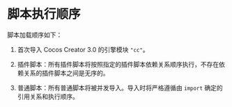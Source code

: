 
# 脚本执行顺序

脚本加载顺序如下：

1. 首次导入 Cocos Creator 3.0 的引擎模块 `"cc"`。

2. 插件脚本：所有插件脚本将按照指定的插件脚本依赖关系顺序执行，不存在依赖关系的插件脚本之间是无序的。
   
3. 普通脚本：所有普通脚本将被并发导入。导入时将严格遵循由 `import` 确定的引用关系和执行顺序。
